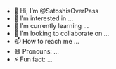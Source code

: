 - 👋 Hi, I’m @SatoshisOverPass
- 👀 I’m interested in ...
- 🌱 I’m currently learning ...
- 💞️ I’m looking to collaborate on ...
- 📫 How to reach me ...
- 😄 Pronouns: ...
- ⚡ Fun fact: ...

<!---
SatoshisOverPass/SatoshisOverPass is a ✨ special ✨ repository because its `README.md` (this file) appears on your GitHub profile.
You can click the Preview link to take a look at your changes.
--->
